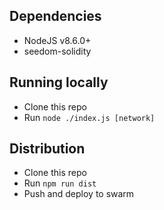 ## Dependencies
- NodeJS v8.6.0+
- seedom-solidity

## Running locally
- Clone this repo
- Run `node ./index.js [network]`

## Distribution
- Clone this repo
- Run `npm run dist`
- Push and deploy to swarm